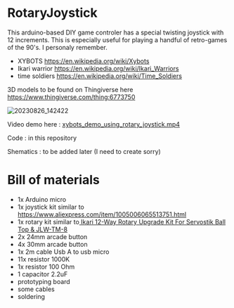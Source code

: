 # RotaryJoystick
This arduino-based DIY game controler has a special twisting joystick with 12 increments. This is especially useful for playing a handful of retro-games of the 90's. I personaly remember.
- XYBOTS  https://en.wikipedia.org/wiki/Xybots
- Ikari warrior https://en.wikipedia.org/wiki/Ikari_Warriors
- time soldiers https://en.wikipedia.org/wiki/Time_Soldiers

3D models to be found on Thingiverse here
https://www.thingiverse.com/thing:6773750

![20230826_142422](https://github.com/user-attachments/assets/5e63fc64-675b-4e2e-8af0-e13196dbf1af)

Video demo here : [xybots_demo_using_rotary_joystick.mp4](https://github.com/hipe-0/RotaryJoystick/blob/main/xybots_demo_using_rotary_joystick.mp4)

Code : in this repository

Shematics : to be added later (I need to create sorry)

# Bill of materials

- 1x Arduino micro
- 1x joystick kit similar to https://www.aliexpress.com/item/1005006065513751.html
- 1x rotary kit similar to[ Ikari 12-Way Rotary Upgrade Kit For Servostik Ball Top & JLW-TM-8 ](https://www.ultimarc.com/arcade-controls/joystick-accessories/ikari-12-way-rotary-upgrade-for-servostik-j-stik/)
- 2x 24mm arcade button
- 4x 30mm arcade button
- 1x 2m cable Usb A to usb micro
- 11x resistor 1000K
- 1x resistor 100 Ohm
- 1 capacitor 2.2uF
- prototyping board
- some cables
- soldering
